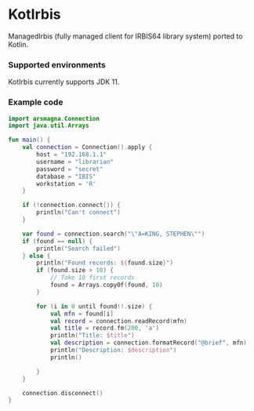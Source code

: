 # KotIrbis

ManagedIrbis (fully managed client for IRBIS64 library system) ported to Kotlin.

### Supported environments

KotIrbis currently supports JDK 11.

### Example code

```kotlin
import arsmagna.Connection
import java.util.Arrays

fun main() {
    val connection = Connection().apply {
        host = "192.168.1.1"
        username = "librarian"
        password = "secret"
        database = "IBIS"
        workstation = 'R'
    }

    if (!connection.connect()) {
        println("Can't connect")
    }

    var found = connection.search("\"A=KING, STEPHEN\"")
    if (found == null) {
        println("Search failed")
    } else {
        println("Found records: ${found.size}")
        if (found.size > 10) {
            // Take 10 first records
            found = Arrays.copyOf(found, 10)
        }

        for (i in 0 until found!!.size) {
            val mfn = found[i]
            val record = connection.readRecord(mfn)
            val title = record.fm(200, 'a')
            println("Title: $title")
            val description = connection.formatRecord("@brief", mfn)
            println("Description: $description")
            println()

        }
    }

    connection.disconnect()
}
```